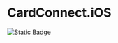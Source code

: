 # CardConnect.iOS

[![Static Badge](https://img.shields.io/badge/NuGet-CardConnect.iOS-blue)](https://www.nuget.org/packages/CardConnect.iOS/)
